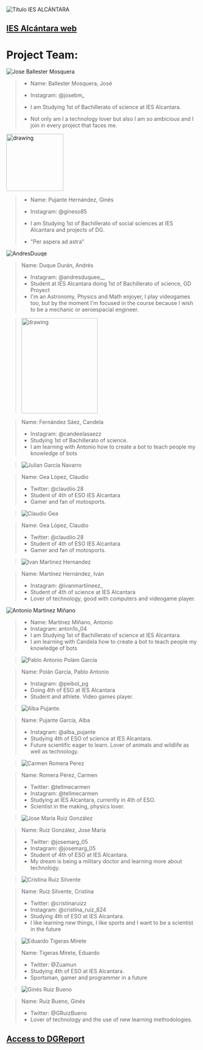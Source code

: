 
![Título IES ALCÁNTARA](/images/LearnToTeach.png)

## [IES Alcántara web]

[IES Alcántara web]: http://www.murciaeduca.es/iesalcantara/sitio/

# Project Team:



> 

![Jose Ballester Mosquera](/images/Ballester2.0.png)


> * Name: Ballester Mosquera, José
> 
> * Instagram: @josebm_
> 
> * I am Studying 1st of Bachillerato of science at IES Alcantara.
> 
> * Not only am I a technology lover but also I am so ambicious and I join in every project that faces me.



<img src="/images/fotogines.jpg" alt="drawing" width="150" height="150"/>


> * Name: Pujante Hernández, Ginés
> * Instagram: @gineso85
> * I am Studying 1st of Bachillerato of social sciences at IES Alcantara and projects of DG.
> 
> * "Per aspera ad astra"




>
![AndresDuuqe](/images/AndresDuque.jpg)
>

> Name: Duque Durán, Andrés
> * Instagram: @andresduquee__
> * Student at IES Alcantara  doing 1st of Bachillerato of science, GD Proyect
> * I'm an Astronomy, Physics and Math enjoyer, I play videogames too, but by the moment I'm focused in the course because I wish to be a mechanic or aeroespacial engineer.
> 







> <img src="/images/Candela.jpg" alt="drawing" width="200" height="250"/>


> Name: Fernández Sáez, Candela
> * Instagram: @candeelasaezz 
> * Studying 1st of Bachillerato of science.
> * I am learning with Antonio how to create a bot to teach people my knowledge of bots




> ![Julian García Navarro](/images/CGL.png)

> Name: Gea López, Claudio
> * Twitter: @claudiio.28
> * Student of 4th of ESO IES Alcantara
> * Gamer and fan of motosports.
> 





> ![Claudio Gea](/images/CGL.png)

> Name: Gea López, Claudio
> * Twitter: @claudiio.28
> * Student of 4th of ESO IES Alcantara
> * Gamer and fan of motosports.
> 




> ![Ivan Martinez Hernandez](/images/IMH.jpg)

> Name: Martínez Hernández, Iván
> * Instagram: @ivanmartiineez_ 
> * Student of 4th of science at IES Alcantara 
> * Lover of technology, good with computers and videogame player.







![Antonio Martinez Miñano](/images/imageedit_1_3829808925.jpg)

> * Name: Martínez Miñano, Antonio 
> * Instagram: anton1o_04
> * I am Studying 1st of Bachillerato of science at IES Alcantara.
> * I am learning with Candela how to create a bot to teach people my knowledge of bots





> ![Pablo Antonio Polám García](/images/PAPG.png)

> Name: Polán García, Pablo Antonio
> * Instagram: @peibol_pg
> * Doing 4th of ESO  at IES Alcantara
> * Student and athlete. Video games player. 
> 





> ![Alba Pujante](/images/albapujante2.jpg).

> Name: Pujante García, Alba
> * Instagram: @alba_pujante
> * Studying 4th of ESO of science at IES Alcantara.
> * Future scientific eager to learn. Lover of animals and wildlife as well as technology.
> 



> ![Carmen Romera Perez](/images/carmenromera.jpg)


> Name: Romera Pérez, Carmen
> * Twitter: @tellmecarmen
> * Instagram: @tellmecarmen
> * Studying at IES Alcantara, currently in 4th of ESO.
> * Scientist in the making, physics lover.





>  ![Jose María Ruiz González](/images/JMRuiz.png)

> Name: Ruiz González, Jose María
> * Twitter: @josemarg_05 
> * Instagram: @josemarg_05
> * Student of 4th of ESO at IES Alcantara.
> * My dream is being a military doctor and learning more about technology.



> ![Cristina Ruiz Silvente](/images/CRS.jpeg)

> Name: Ruiz Silvente, Cristina
> * Twitter: @cristinaruizz
> * Instagram: @cristina_ruiz_824
> * Studying 4th of ESO at IES Alcantara.
> * I like learning new things, I like sports and I want to be a scientist in the future





> ![Eduardo Tigeras Mirete](/images/20210120_124923.jpg)
> 
> Name: Tigeras Mirete, Eduardo
> * Twitter: @Zuamun
> * Studying 4th of ESO at IES Alcantara.
> * Sportsman, gamer and programmer in a future
> 




> ![Ginés Ruiz Bueno](/images/GRBGD.png)


> Name: Ruiz Bueno, Ginés
> * Twitter: @GRuizBueno
> * Lover of technology and the use of new learning methodologies.
> 



## [Access to DGReport]

[Access to DGReport]: https://github.com/Robotics4Rookies/iesalcantara_20_21/blob/main/DGSpecialist/DGReport.md
